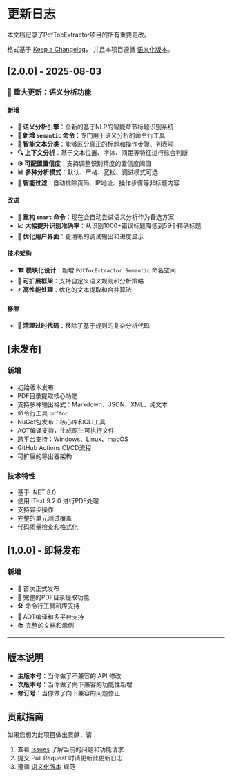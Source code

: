 # 更新日志

本文档记录了PdfTocExtractor项目的所有重要更改。

格式基于 [Keep a Changelog](https://keepachangelog.com/zh-CN/1.0.0/)，
并且本项目遵循 [语义化版本](https://semver.org/lang/zh-CN/)。

## [2.0.0] - 2025-08-03

### 🎉 重大更新：语义分析功能

#### 新增
- **🧠 语义分析引擎**：全新的基于NLP的智能章节标题识别系统
- **📝 新增 `semantic` 命令**：专门用于语义分析的命令行工具
- **🎯 智能文本分类**：能够区分真正的标题和操作步骤、列表项
- **🔍 上下文分析**：基于文本位置、字体、间距等特征进行综合判断
- **⚙️ 可配置置信度**：支持调整识别精度的置信度阈值
- **📊 多种分析模式**：默认、严格、宽松、调试模式可选
- **🚫 智能过滤**：自动排除页码、IP地址、操作步骤等非标题内容

#### 改进
- **🔄 重构 `smart` 命令**：现在会自动尝试语义分析作为备选方案
- **📈 大幅提升识别准确率**：从识别1000+错误标题降低到59个精确标题
- **🎨 优化用户界面**：更清晰的调试输出和进度显示

#### 技术架构
- **🏗️ 模块化设计**：新增 `PdfTocExtractor.Semantic` 命名空间
- **🔧 可扩展框架**：支持自定义语义规则和分析策略
- **⚡ 高性能处理**：优化的文本提取和合并算法

#### 移除
- **🧹 清理过时代码**：移除了基于规则的复杂分析代码

## [未发布]

### 新增
- 初始版本发布
- PDF目录提取核心功能
- 支持多种输出格式：Markdown、JSON、XML、纯文本
- 命令行工具 `pdftoc`
- NuGet包发布：核心库和CLI工具
- AOT编译支持，生成原生可执行文件
- 跨平台支持：Windows、Linux、macOS
- GitHub Actions CI/CD流程
- 可扩展的导出器架构

### 技术特性
- 基于 .NET 8.0
- 使用 iText 9.2.0 进行PDF处理
- 支持异步操作
- 完整的单元测试覆盖
- 代码质量检查和格式化

## [1.0.0] - 即将发布

### 新增
- 🎉 首次正式发布
- 📖 完整的PDF目录提取功能
- 🛠️ 命令行工具和库支持
- 🚀 AOT编译和多平台支持
- 📚 完整的文档和示例

---

## 版本说明

- **主版本号**：当你做了不兼容的 API 修改
- **次版本号**：当你做了向下兼容的功能性新增
- **修订号**：当你做了向下兼容的问题修正

## 贡献指南

如果您想为此项目做出贡献，请：

1. 查看 [Issues](https://github.com/star-plan/PdfTocExtractor/issues) 了解当前的问题和功能请求
2. 提交 Pull Request 时请更新此更新日志
3. 遵循 [语义化版本](https://semver.org/lang/zh-CN/) 规范

